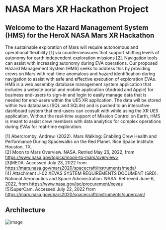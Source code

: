<H1>NASA Mars XR Hackathon Project</H1>
 
<H2>Welcome to the Hazard Management System (HMS) for the HeroX NASA Mars XR Hackathon</H2>

The sustainable exploration of Mars will require autonomous and operational flexibility [1] via countermeasures that support shifting levels of autonomy for earth independent exploration missions [2]. Navigation tools can assist with increasing autonomy during EVA operations. Our proposed Hazard Management System (HMS) seeks to address this by providing crews on Mars with real-time anomalous and hazard identification during navigation to assist with safe and effective execution of exploration EVAs. HMS is a web assembly database management system application that includes a website portal and mobile application (Android and Apple) for business end-users to sign-in and login to easily manage data that is needed for end-users within the UE5 XR application. The data will be stored within two databases (SQL and SQLite) and is pushed to an interactive dashboard system that end-users can consult with while using the XR UE5 application. Without the real-time support of Mission Control on Earth, HMS is meant to assist crew members with data analytics for complex operations during EVAs for real-time exploration.

[1] Abercromby, Andrew. (2022). Mars Walking: Enabling Crew Health and Performance During Spacewalks on the Red Planet. Rice Space Institute. Houston, TX.<br>
[2] Moon to Mars Overview. NASA. Retried May 26, 2022, from https://www.nasa.gov/topics/moon-to-mars/overview><br>
[3]MEDA. Accessed July 23, 2022 from https://mars.nasa.gov/mars2020/spacecraft/instruments/meda/<br>
[4] Attachment J-02 XEVAS SYSTEM REQUIREMENTS DOCUMENT (SRD). National Aeronautics and Space Administration. NASA. Retrieved June 6, 2022, from https://www.nasa.gov/jsc/procurement/xevas<br>
[5]SuperCam. Accessed July 22, 2022 from https://mars.nasa.gov/mars2020/spacecraft/instruments/supercam/<br>

<H2><b>Architecture</b></H2> 

 ![image](https://user-images.githubusercontent.com/5480431/181408849-81c5c5b4-2e7b-4cb6-a5d4-5f70694d28ff.png)

